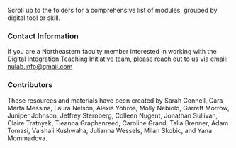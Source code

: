 Scroll up to the folders for a comprehensive list of modules, grouped by digital tool or skill.

<h3>Contact Information</h3>

If you are a Northeastern faculty member interested in working with the Digital Integration Teaching Initiative team, please reach out to us via email: nulab.info@gmail.com

<h3>Contributors</h3>

These resources and materials have been created by Sarah Connell, Cara Marta Messina, Laura Nelson, Alexis Yohros, Molly Nebiolo, Garrett Morrow, Juniper Johnson, Jeffrey Sternberg, Colleen Nugent, Jonathan Sullivan, Claire Tratnyek, Tieanna Graphenreed, Caroline Grand, Talia Brenner, Adam Tomasi, Vaishali Kushwaha, Julianna Wessels, Milan Skobic, and Yana Mommadova.

